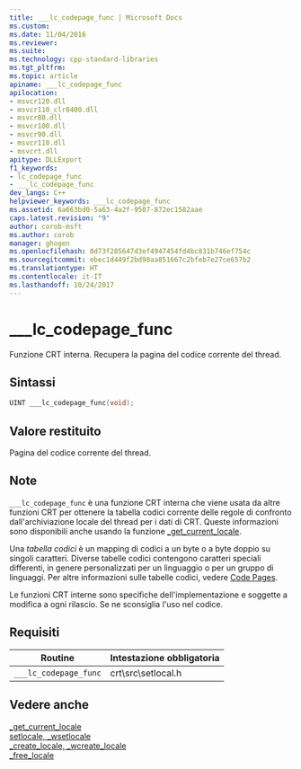 ```yaml
---
title: ___lc_codepage_func | Microsoft Docs
ms.custom: 
ms.date: 11/04/2016
ms.reviewer: 
ms.suite: 
ms.technology: cpp-standard-libraries
ms.tgt_pltfrm: 
ms.topic: article
apiname: ___lc_codepage_func
apilocation:
- msvcr120.dll
- msvcr110_clr0400.dll
- msvcr80.dll
- msvcr100.dll
- msvcr90.dll
- msvcr110.dll
- msvcrt.dll
apitype: DLLExport
f1_keywords:
- lc_codepage_func
- ___lc_codepage_func
dev_langs: C++
helpviewer_keywords: ___lc_codepage_func
ms.assetid: 6a663bd0-5a63-4a2f-9507-872ec1582aae
caps.latest.revision: "9"
author: corob-msft
ms.author: corob
manager: ghogen
ms.openlocfilehash: 0d73f285647d3ef4947454fd4bc831b746ef754c
ms.sourcegitcommit: ebec1d449f2bd98aa851667c2bfeb7e27ce657b2
ms.translationtype: HT
ms.contentlocale: it-IT
ms.lasthandoff: 10/24/2017
---
```

# <a name="lccodepagefunc"></a>___lc_codepage_func
Funzione CRT interna. Recupera la pagina del codice corrente del thread.  
  
## <a name="syntax"></a>Sintassi  
  
```cpp  
UINT ___lc_codepage_func(void);  
```  
  
## <a name="return-value"></a>Valore restituito  
 Pagina del codice corrente del thread.  
  
## <a name="remarks"></a>Note  
 `___lc_codepage_func` è una funzione CRT interna che viene usata da altre funzioni CRT per ottenere la tabella codici corrente delle regole di confronto dall'archiviazione locale del thread per i dati di CRT. Queste informazioni sono disponibili anche usando la funzione [_get_current_locale](../c-runtime-library/reference/get-current-locale.md).  
  
 Una *tabella codici* è un mapping di codici a un byte o a byte doppio su singoli caratteri. Diverse tabelle codici contengono caratteri speciali differenti, in genere personalizzati per un linguaggio o per un gruppo di linguaggi. Per altre informazioni sulle tabelle codici, vedere [Code Pages](../c-runtime-library/code-pages.md).  
  
 Le funzioni CRT interne sono specifiche dell'implementazione e soggette a modifica a ogni rilascio. Se ne sconsiglia l'uso nel codice.  
  
## <a name="requirements"></a>Requisiti  
  
|Routine|Intestazione obbligatoria|  
|-------------|---------------------|  
|`___lc_codepage_func`|crt\src\setlocal.h|  
  
## <a name="see-also"></a>Vedere anche  
 [_get_current_locale](../c-runtime-library/reference/get-current-locale.md)   
 [setlocale, _wsetlocale](../c-runtime-library/reference/setlocale-wsetlocale.md)   
 [_create_locale, _wcreate_locale](../c-runtime-library/reference/create-locale-wcreate-locale.md)   
 [_free_locale](../c-runtime-library/reference/free-locale.md)